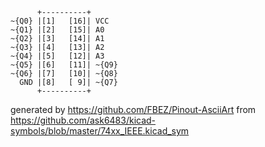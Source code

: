 

	      +----------+
	~{Q0} |[1]   [16]| VCC
	~{Q1} |[2]   [15]| A0
	~{Q2} |[3]   [14]| A1
	~{Q3} |[4]   [13]| A2
	~{Q4} |[5]   [12]| A3
	~{Q5} |[6]   [11]| ~{Q9}
	~{Q6} |[7]   [10]| ~{Q8}
	  GND |[8]   [ 9]| ~{Q7}
	      +----------+


generated by https://github.com/FBEZ/Pinout-AsciiArt from https://github.com/ask6483/kicad-symbols/blob/master/74xx_IEEE.kicad_sym